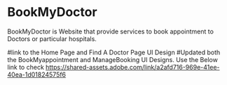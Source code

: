 # BookMyDoctor
BookMyDoctor is Website that provide services to book appointment to Doctors or particular hospitals.

#link to the Home Page and Find A Doctor Page UI Design 
#Updated both the BookMyappointment and ManageBooking UI Designs. Use the Below link to check
https://shared-assets.adobe.com/link/a2afd716-969e-41ee-40ea-1d01824575f6
